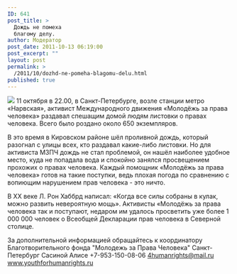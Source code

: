 ```yaml
---
ID: 641
post_title: >
  Дождь не помеха
  благому делу.
author: Модератор
post_date: 2011-10-13 06:19:00
post_excerpt: ""
layout: post
permalink: >
  /2011/10/dozhd-ne-pomeha-blagomu-delu.html
published: true
---
```

<img src="http://cs5338.vk.com/u132145096/132409092/x_5b26039f.jpg" /> 11 октября в 22.00, в Санкт-Петербурге, возле станции метро «Нарвская», активист Международного движения «Молодёжь за права человека» раздавал спешащим домой людям листовки о правах человека. Всего было роздано около 650 экземпляров. 

В это время в Кировском районе шёл проливной дождь, который разогнал  с улицы всех, кто раздавал какие-либо листовки. Но для активиста МЗПЧ дождь не стал проблемой, он нашёл наиболее удобное место, куда не попадала вода и спокойно занялся просвещением прохожих о правах человека. Каждый помощник «Молодёжь за права человека» готов на такие поступки, ведь плохая погода по сравнению с вопиющим нарушением прав человека - это ничто. 
	
 В ХХ веке Л. Рон Хаббрд написал: «Когда все силы собраны в кулак, можно развить невероятную мощь». Активисты «Молодёжь за права человека так и поступают, недаром им удалось просветить уже более 1 000 000 человек о Всеобщей Декларации прав человека в Северной столице.

За дополнительной информацией обращайтесь к координатору
Благотворительного фонда
"Молодежь за Права Человека" Санкт-Петербург 
Сасиной Алисе 
+7-953-150-08-06 
4humanrights@mail.ru
www.youthforhumanrights.ru